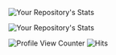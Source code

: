  ![Your Repository's Stats](https://github-readme-stats.vercel.app/api?username=christophe-freijanes&show_icons=true)

 ![Your Repository's Stats](https://github-readme-stats.vercel.app/api/top-langs/?username=christophe-freijanes&theme=blue-green)
 
  ![Profile View Counter](https://komarev.com/ghpvc/?username=christophe-freijanes) ![Hits](https://hitcounter.pythonanywhere.com/count/tag.svg?url=https://github.com/christophe-freijanes/formation)
